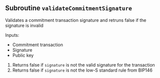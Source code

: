 ## Subroutine `validateCommitmentSignature`

Validates a commitment transaction signature and retruns false if the signature is invalid

Inputs:

-   Commitment transaction
-   Signature
-   Public key

1. Returns false if `signature` is not the valid signature for the transaction
1. Returns false if `signature` is not the low-S standard rule from BIP146
